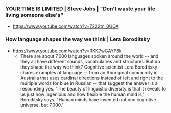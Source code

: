 ### YOUR TIME IS LIMITED | Steve Jobs | "Don't waste your life living someone else's"
* https://www.youtube.com/watch?v=7222tn_0UOA



### How language shapes the way we think | Lera Boroditsky
* https://www.youtube.com/watch?v=RKK7wGAYP6k
  - There are about 7,000 languages spoken around the world -- and they all have different sounds, vocabularies and structures. But do they shape the way we think? Cognitive scientist Lera Boroditsky shares examples of language -- from an Aboriginal community in Australia that uses cardinal directions instead of left and right to the multiple words for blue in Russian -- that suggest the answer is a resounding yes. "The beauty of linguistic diversity is that it reveals to us just how ingenious and how flexible the human mind is," Boroditsky says. "Human minds have invented not one cognitive universe, but 7,000."


